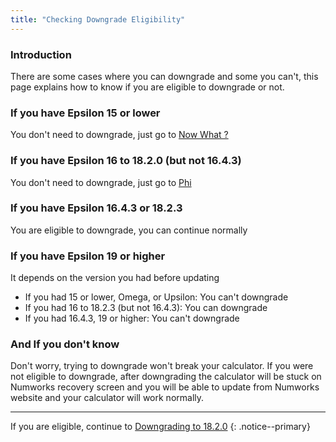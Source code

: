 ```yaml
---
title: "Checking Downgrade Eligibility"
---
```


### Introduction

There are some cases where you can downgrade and some you can't, this page explains how to know if you are eligible to downgrade or not.

### If you have Epsilon 15 or lower

You don't need to downgrade, just go to [Now What ?](n0110-now-what)

### If you have Epsilon 16 to 18.2.0 (but not 16.4.3)

You don't need to downgrade, just go to [Phi](phi)

### If you have Epsilon 16.4.3 or 18.2.3

You are eligible to downgrade, you can continue normally

### If you have Epsilon 19 or higher

It depends on the version you had before updating

- If you had 15 or lower, Omega, or Upsilon: You can't downgrade
- If you had 16 to 18.2.3 (but not 16.4.3): You can downgrade
- If you had 16.4.3, 19 or higher: You can't downgrade

### And If you don't know

Don't worry, trying to downgrade won't break your calculator.
If you were not eligible to downgrade, after downgrading the calculator will be stuck on Numworks recovery screen and you will be able to update from Numworks website and your calculator will work normally.

___

If you are eligible, continue to [Downgrading to 18.2.0](downgrade-18-2-0)
{: .notice--primary}
